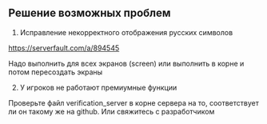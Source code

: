 ## Решение возможных проблем


1) Исправление некорректного отображения русских символов

https://serverfault.com/a/894545

Надо выполнить для всех экранов (screen) или выполнить в корне и потом пересоздать экраны

2) У игроков не работают премиумные функции

Проверьте файл verification_server в корне сервера на то, соответствует ли он такому же на github. Или свяжитесь с разработчиком
